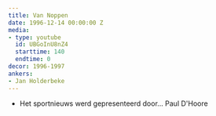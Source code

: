 ```yaml
---
title: Van Noppen
date: 1996-12-14 00:00:00 Z
media:
- type: youtube
  id: UBGoInU8nZ4
  starttime: 140
  endtime: 0
decor: 1996-1997
ankers:
- Jan Holderbeke
---
```


* Het sportnieuws werd gepresenteerd door... Paul D'Hoore
